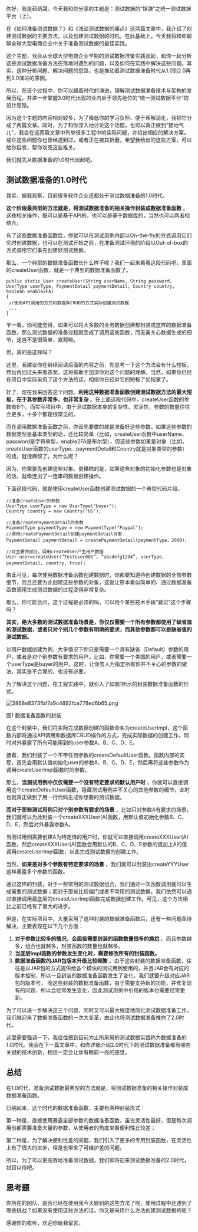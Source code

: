 你好，我是茹炳晟。今天我和你分享的主题是：测试数据的“银弹”之统一测试数据平台（上）。

在《如何准备测试数据？》和《浅谈测试数据的痛点》这两篇文章中，我介绍了创建测试数据的主要方法，以及创建测试数据的时机。在此基础上，今天我将和你聊聊全球大型电商企业中关于准备测试数据的最佳实践。

这个主题，我会从全球大型电商企业早期的测试数据准备实践谈起，和你一起分析这些测试数据准备方法在落地时遇到的问题，以及如何在实践中解决这些问题。其实，这种分析问题、解决问题的思路，也是推动着测试数据准备时代从1.0到2.0再到3.0演进的原因。

所以，在这个过程中，你可以跟着时代的演进，理解测试数据准备技术与架构的发展历程，并进一步掌握3.0时代出现的业内处于领先地位的“统一测试数据平台”的设计思路。

因为这个主题的内容相对较多，为了降低你的学习负担、便于理解消化，我把它分成了两篇文章。同时，为了和你深入地讨论这个话题，也可以真正做到“接地气儿”，我会在这两篇文章中列举很多工程中的实际问题，并给出相应的解决方案。或许这些问题你也曾经遇到过，或者正在被其折磨，希望我给出的这些方案，可以给你启发，帮你攻克这些难关。

我们就先从数据准备的1.0时代谈起吧。

## 测试数据准备的1.0时代

其实，据我观察，目前很多软件企业还都处于测试数据准备的1.0时代。

**这个阶段最典型的方法就是，将测试数据准备的相关操作封装成数据准备函数** 。这些相关操作，既可以是基于API的，也可以是基于数据库的，当然也可以两者相结合。

有了这些数据准备函数后，你就可以在测试用例内部以On-the-fly的方式调用它们实时创建数据，也可以在测试开始之前，在准备测试环境的阶段以Out-of-box的方式调用它们事先创建好测试数据。

那么，一个典型的数据准备函数长什么样子呢？我们一起来看看这段代码吧，里面的createUser函数，就是一个典型的数据准备函数了。

``````````
public static User createUser(String userName, String password, UserType userType, PaymentDetail paymentDetail, Country country, boolean enable2FA)
{
 //使用API调用的方式和数据库CRUD的方式实际创建测试数据 
 ...
}
``````````

乍一看，你可能觉得，如果可以将大多数的业务数据创建都封装成这样的数据准备函数，那么测试数据的准备过程就变成了调用这些函数，而无需关心数据生成的细节，这岂不是很简单、直观嘛。

但，真的是这样吗？

这里，我建议你在继续阅读后面的内容之前，先思考一下这个方法会有什么短板，然后再回过头来看答案，这将有助于加深你对这个问题的理解。当然，如果你已经在项目中实际采用了这个方法的话，相信你已经对它的短板了如指掌了。

好了，现在我来回答这个问题。**利用这种数据准备函数创建测试数据方法的最大短板，在于其参数非常多、也非常复杂** 。在上面这段代码中，createUser函数的参数有6个。而实际项目中，由于测试数据本身的复杂性、灵活性，参数的数量往往会更多，十多个都是很常见的。

而在调用数据准备函数之前，你首先要做的就是准备好这些参数。如果这些参数的数据类型是基本类型的话，还比较简单（比如，createUser函数中userName、password是字符串型，enable2FA是布尔型），但这些参数如果是对象（比如，createUser函数的userType、paymentDetail和Country就是对象类型的参数）的话，就很麻烦了。为什么呢？

因为，你需要先创建这些对象。更糟糕的是，如果这些对象的初始化参数也是对象的话，就牵连出了一连串的数据创建操作。

下面这段代码，就是使用createUser函数创建测试数据的一个典型代码片段。

``````````
//准备createUser的参数
UserType userType = new UserType("buyer");
Country country = new Country("US");

//准备createPaymentDetail的参数
PaymentType paymentType = new PaymentType("Paypal");
//调用createPaymentDetail创建paymentDetail对象
PaymentDetail paymentDetail = createPaymentDetail(paymentType，2000);

//对主要的部分，调用createUser产生用户数据
User user=createUser(“TestUser001”, “abcdefg1234”, userType, paymentDetail, country, true)；
``````````

由此可见，每次使用数据准备函数创建数据时，你都要知道待创建数据的全部参数细节，而且还要为此创建这些参数的对象，这就让原本看似简单的、通过数据准备函数调用生成测试数据的过程变得非常复杂。

那么，你可能会问，这个过程是必须的吗，可以用个某些技术手段“跳过”这个步骤吗？

**其实，绝大多数的测试数据准备场景是，你仅仅需要一个所有参数都使用了缺省值的测试数据，或者只对个别几个参数有明确的要求，而其他参数都可以是缺省值的测试数据。** 

以用户数据创建为例，大多情况下你只是需要一个具有缺省（Default）参数的用户，或者是对个别参数有要求的用户。比如，你需要一个美国的用户，或者需要一个userType是buyer的用户。这时，让你去人为指定所有你并不关心的参数的做法，其实是不合理的，也没有必要。

为了解决这个问题，在工程实践中，就引入了如图1所示的封装数据准备函数的形式。

![3868e8373fbf7a9c4892fce778ed6b65.png][]

图1 数据准备函数的封装

在这个封装中，我们将实际完成数据创建的函数命名为createUserImpl，这个函数内部将通过API调用和数据库CRUD操作的方式，完成实际数据的创建工作，同时对外暴露了所有可能用到的user参数A、B、C、D、E。

接着，我们封装了一个不带任何参数的createDefaultUser函数。函数内部的实现，首先会用默认值初始化user的参数A、B、C、D、E，然后再将这些参数作为调用createUserImpl函数时的参数。

那么，**当测试用例中仅仅需要一个没有特定要求的默认用户时** ，你就可以直接调用这个createDefaultUser函数，隐藏测试用例并不关心的其他参数的细节，此时也就真正做到了用一行代码生成你想要的测试数据。

**而对于那些测试用例只对个别参数有要求的场景** ，比如只对参数A有要求的场景，我们就可以为此封装一个createXXXUser(A)函数，用默认值初始化参数B、C、D、E，然后对外暴露参数A。

当测试用例需要创建A为特定值的用户时，你就可以直接调用createXXXUser(A)函数，然后createXXXUser(A)函数会用默认的B、C、D、E参数的值加上A的值调用createUserImpl函数，以此完成测试数据的创建工作。

当然，**如果是对多个参数有特定要求的场景** ，我们就可以封装出createYYYUser这样暴露多个参数的函数。

通过这样的封装，对于一些常用的测试数据组合，我们通过一次函数调用就可以生成需要的测试数据；而对于那些比较偏门或者不常用的测试数据，我们依然可以通过直接调用最底层的createUserImpl函数完成数据创建工作。可见，这个方法相比之前已经有了很大的进步。

但是，在实际项目中，大量采用了这种封装的数据准备函数后，还有一些问题亟待解决，主要表现在以下几个方面：

1.  **对于参数比较多的情况，会面临需要封装的函数数量很多的尴尬** 。而且参数越多，组合也就越多，封装函数的数量也就越多。
2.  **当底层Impl函数的参数发生变化时，需要修改所有的封装函数。** 
3.  **数据准备函数的JAR包版本升级比较频繁** 。由于这些封装的数据准备函数，往往是以JAR包的方式提供给各个模块的测试用例使用的，并且JAR会有对应的版本控制，所以一旦封装的数据准备函数发生了变化，我们就要升级对应JAR包的版本号。
    而这些封装的数据准备函数，由于需要支持新的功能，并修复现有的问题，所以会经常发生变化，因此测试用例中引用的版本也需要经常更新。

为了可以进一步解决这三个问题，同时又可以最大程度地简化测试数据准备工作，我们就迎来了数据准备函数的一次大变革，由此也将测试数据准备推向了2.0时代。

这里需要强调一下，我往往把到目前为止所采用的测试数据实践称为数据准备的1.0时代。我会在下一篇文章中，和你详细介绍2.0时代下的测试数据准备都有哪些关键的技术创新，相信一定会让你有眼前一亮的感觉。

## 总结

在1.0时代，准备测试数据最典型的方法就是，将测试数据准备的相关操作封装成数据准备函数。

归纳起来，这个时代的数据准备函数，主要有两种封装形式：

第一种是，直接使用暴露全部参数的数据准备函数，虽说灵活性最好，但是每次调用前都需要准备大量的参数，从使用者的角度来看便利性比较差；

第二种是，为了解决便利性差的问题，我们引入了更多的专用封装函数，在灵活性上有了很大的进步，但是也带来了可维护差的问题。

所以，为了可以更高效地准备测试数据，我们即将迎来测试数据准备的2.0时代，拭目以待吧。

## 思考题

你所在的团队，是否已经在使用我今天聊到的这些方法了呢，使用过程中还遇到了哪些挑战？如果没有使用这些方法的话，你又是采用什么方法创建测试数据的呢？

感谢你的收听，欢迎你给我留言。


[3868e8373fbf7a9c4892fce778ed6b65.png]: https://static001.geekbang.org/resource/image/38/65/3868e8373fbf7a9c4892fce778ed6b65.png

